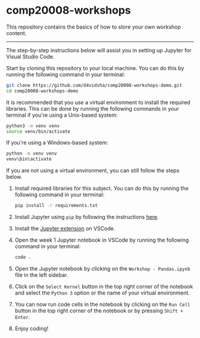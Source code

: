 # comp20008-workshops

This repository contains the basics of how to store your own workshop content.

---

The step-by-step instructions below will assist you in setting up Jupyter for Visual Studio Code.

Start by cloning this repository to your local machine. You can do this by running the following command in your terminal:

```bash
git clone https://github.com/d4vidsha/comp20008-workshops-demo.git
cd comp20008-workshops-demo
```

It is recommended that you use a virtual environment to install the required libraries. This can be done by running the following commands in your terminal if you're using a Unix-based system:

```bash
python3 -m venv venv
source venv/bin/activate
```

If you're using a Windows-based system:

```bash
python -m venv venv
venv\bin\activate
```

If you are not using a virtual environment, you can still follow the steps below.

1. Install required libraries for this subject. You can do this by running the following command in your terminal:

    ```bash
    pip install -r requirements.txt
    ```

2. Install Jupyter using `pip` by following the instructions [here](https://jupyter.org/install.html).

3. Install the [Jupyter extension](https://marketplace.visualstudio.com/items?itemName=ms-toolsai.jupyter) on VSCode.

4. Open the week 1 Jupyter notebook in VSCode by running the following command in your terminal:

    ```bash
    code .
    ```

5. Open the Jupyter notebook by clicking on the `Workshop - Pandas.ipynb` file in the left sidebar.

6. Click on the `Select Kernel` button in the top right corner of the notebook and select the `Python 3` option or the name of your virtual environment.

7. You can now run code cells in the notebook by clicking on the `Run Cell` button in the top right corner of the notebook or by pressing `Shift + Enter`.

8. Enjoy coding!
